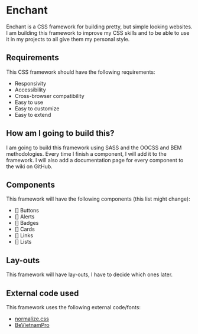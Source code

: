 # Enchant

Enchant is a CSS framework for building pretty, but simple looking websites. I am building this framework to improve my CSS skills and to be able to use it in my projects to all give them my personal style.

## Requirements
This CSS framework should have the following requirements:
- Responsivity
- Accessibility
- Cross-browser compatibility
- Easy to use
- Easy to customize
- Easy to extend

## How am I going to build this?
I am going to build this framework using SASS and the OOCSS and BEM methodologies. Every time I finish a component, I will add it to the framework. I will also add a documentation page for every component to the wiki on GitHub.

## Components
This framework will have the following components (this list might change):
- [] Buttons
- [] Alerts
- [] Badges
- [] Cards
- [] Links
- [] Lists

## Lay-outs
This framework will have lay-outs, I have to decide which ones later.

## External code used
This framework uses the following external code/fonts:
- [normalize.css](https://necolas.github.io/normalize.css/)
- [BeVietnamPro](https://fonts.google.com/specimen/Be+Vietnam+Pro)